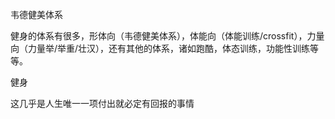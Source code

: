 
韦德健美体系

健身的体系有很多，形体向（韦德健美体系），体能向（体能训练/crossfit），力量向（力量举/举重/壮汉），还有其他的体系，诸如跑酷，体态训练，功能性训练等等。

健身

这几乎是人生唯一一项付出就必定有回报的事情
